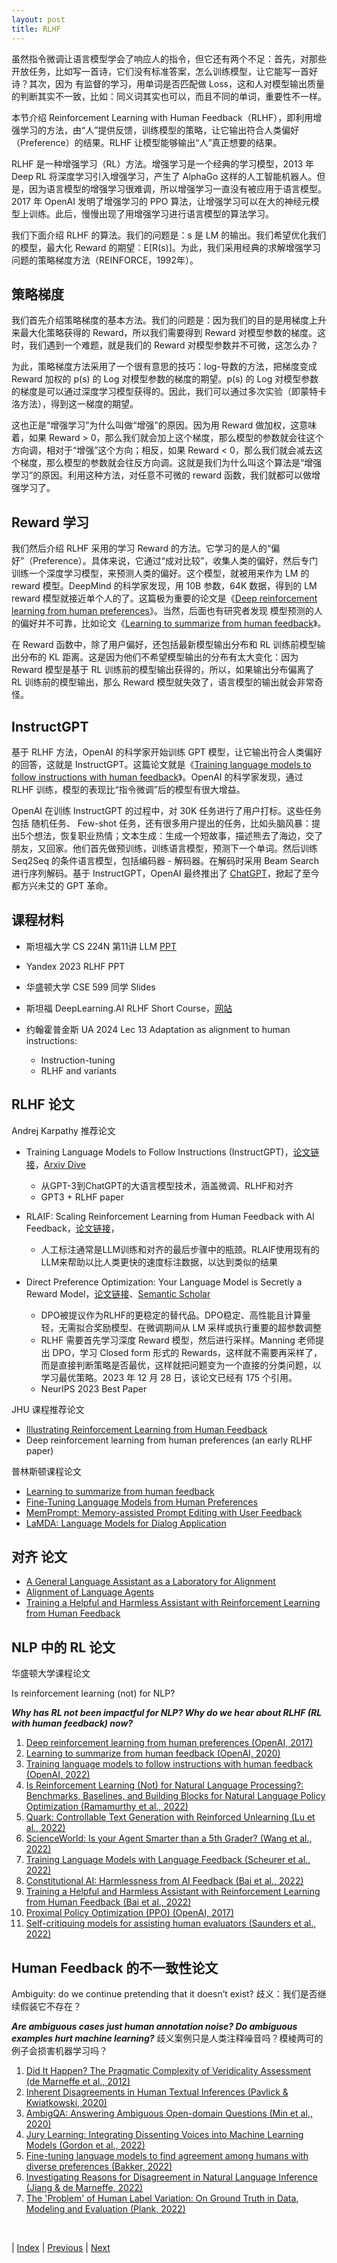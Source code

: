 ```yaml
---
layout: post
title: RLHF
---
```


虽然指令微调让语言模型学会了响应人的指令，但它还有两个不足：首先，对那些	开放任务，比如写一首诗，它们没有标准答案，怎么训练模型，让它能写一首好诗？其次，因为	有监督的学习，用单词是否匹配做 Loss，这和人对模型输出质量的判断其实不一致，比如：同义词其实也可以，而且不同的单词，重要性不一样。

本节介绍 Reinforcement Learning with Human Feedback（RLHF），即利用增强学习的方法，由“人”提供反馈，训练模型的策略，让它输出符合人类偏好（Preference）的结果。RLHF 让模型能够输出“人”真正想要的结果。

RLHF 是一种增强学习（RL）方法。增强学习是一个经典的学习模型，2013 年 Deep RL 将深度学习引入增强学习，产生了 AlphaGo 这样的人工智能机器人。但是，因为语言模型的增强学习很难调，所以增强学习一直没有被应用于语言模型。2017 年 OpenAI 发明了增强学习的 PPO 算法，让增强学习可以在大的神经元模型上训练。此后，慢慢出现了用增强学习进行语言模型的算法学习。

我们下面介绍 RLHF 的算法。我们的问题是：s 是 LM 的输出。我们希望优化我们的模型，最大化 Reward 的期望：E[R(s)]。为此，我们采用经典的求解增强学习问题的策略梯度方法（REINFORCE，1992年）。

## 策略梯度

我们首先介绍策略梯度的基本方法。我们的问题是：因为我们的目的是用梯度上升来最大化策略获得的 Reward，所以我们需要得到 Reward 对模型参数的梯度。这时，我们遇到一个难题，就是我们的 Reward 对模型参数并不可微，这怎么办？

为此，策略梯度方法采用了一个很有意思的技巧：log-导数的方法，把梯度变成 Reward 加权的 p(s) 的 Log 对模型参数的梯度的期望。p(s) 的 Log 对模型参数的梯度是可以通过深度学习模型获得的。因此，我们可以通过多次实验（即蒙特卡洛方法），得到这一梯度的期望。

这也正是“增强学习”为什么叫做“增强”的原因。因为用 Reward 做加权，这意味着，如果 Reward > 0，那么我们就会加上这个梯度，那么模型的参数就会往这个方向调，相对于“增强”这个方向；相反，如果 Reward < 0，那么我们就会减去这个梯度，那么模型的参数就会往反方向调。这就是我们为什么叫这个算法是“增强学习”的原因。利用这种方法，对任意不可微的 reward 函数，我们就都可以做增强学习了。

## Reward 学习

我们然后介绍 RLHF 采用的学习 Reward 的方法。它学习的是人的“偏好”（Preference）。具体来说，它通过“成对比较”，收集人类的偏好，然后专门训练一个深度学习模型，来预测人类的偏好。这个模型，就被用来作为 LM 的 reward 模型。DeepMind 的科学家发现，用 10B 参数，64K 数据，得到的 LM reward 模型就接近单个人的了。这篇极为重要的论文是《[Deep reinforcement learning from human preferences](https://arxiv.org/pdf/1706.03741.pdf)》。当然，后面也有研究者发现 模型预测的人的偏好并不可靠，比如论文《[Learning to summarize from human feedback](https://arxiv.org/pdf/2009.01325.pdf)》。

在 Reward 函数中，除了用户偏好，还包括最新模型输出分布和 RL 训练前模型输出分布的 KL 距离。这是因为他们不希望模型输出的分布有太大变化：因为 Reward 模型是基于 RL 训练前的模型输出获得的，所以，如果输出分布偏离了 RL 训练前的模型输出，那么 Reward 模型就失效了，语言模型的输出就会非常奇怪。

## InstructGPT

基于 RLHF 方法，OpenAI 的科学家开始训练 GPT 模型，让它输出符合人类偏好的回答，这就是 InstructGPT。这篇论文就是《[Training language models to follow instructions with human feedback](https://arxiv.org/pdf/2203.02155.pdf)》。OpenAI 的科学家发现，通过 RLHF 训练，模型的表现比“指令微调”后的模型有很大增益。

OpenAI 在训练 InstructGPT 的过程中，对 30K 任务进行了用户打标。这些任务包括	随机任务、	Few-shot 任务，还有很多用户提出的任务，比如头脑风暴：提出5个想法，恢复职业热情；文本生成：生成一个短故事，描述熊去了海边，交了朋友，又回家。他们首先做预训练，训练语言模型，预测下一个单词。然后训练Seq2Seq 的条件语言模型，包括编码器 - 解码器。在解码时采用 Beam Search 进行序列解码。基于 InstructGPT，OpenAI 最终推出了 [ChatGPT](https://openai.com/blog/chatgpt/)，掀起了至今都方兴未艾的 GPT 革命。

## 课程材料

- 斯坦福大学 CS 224N 第11讲 LLM [PPT](https://web.stanford.edu/class/cs224n/slides/cs224n-2023-lecture11-prompting-rlhf.pdf)

- Yandex 2023 RLHF PPT

- 华盛顿大学 CSE 599 同学 Slides

- 斯坦福 DeepLearning.AI RLHF Short Course，[网站](https://learn.deeplearning.ai/reinforcement-learning-from-human-feedback)

- 约翰霍普金斯 UA 2024 Lec 13 Adaptation as alignment to human instructions:
    - Instruction-tuning
    - RLHF and variants

## RLHF 论文

Andrej Karpathy 推荐论文

- Training Language Models to Follow Instructions (InstructGPT)，[论文链接](https://arxiv.org/abs/2203.02155)，[Arxiv Dive](https://blog.oxen.ai/training-language-models-to-follow-instructions-instructgpt/)
    - 从GPT-3到ChatGPT的大语言模型技术，涵盖微调、RLHF和对齐
    - GPT3 + RLHF paper

- RLAIF: Scaling Reinforcement Learning from Human Feedback with AI Feedback，[论文链接](https://arxiv.org/abs/2309.00267)，
    - 人工标注通常是LLM训练和对齐的最后步骤中的瓶颈。RLAIF使用现有的LLM来帮助以比人类更快的速度标注数据，以达到类似的结果

- Direct Preference Optimization: Your Language Model is Secretly a Reward Model，[论文链接](https://arxiv.org/abs/2305.18290)、[Semantic Scholar](https://www.semanticscholar.org/paper/Direct-Preference-Optimization%3A-Your-Language-Model-Rafailov-Sharma/0d1c76d45afa012ded7ab741194baf142117c495)
    - DPO被提议作为RLHF的更稳定的替代品。DPO稳定、高性能且计算量轻，无需拟合奖励模型、在微调期间从 LM 采样或执行重要的超参数调整
    - RLHF 需要首先学习深度 Reward 模型，然后进行采样。Manning 老师提出 DPO，学习 Closed form 形式的 Rewards，这样就不需要再采样了，而是直接判断策略是否最优，这样就把问题变为一个直接的分类问题，以学习最优策略。2023 年 12 月 28 日，该论文已经有 175 个引用。
    - NeurIPS 2023 Best Paper

JHU 课程推荐论文

- [Illustrating Reinforcement Learning from Human Feedback](https://huggingface.co/blog/rlhf)
- Deep reinforcement learning from human preferences (an early RLHF paper)

普林斯顿课程论文

- [Learning to summarize from human feedback](https://arxiv.org/pdf/2009.01325.pdf)
- [Fine-Tuning Language Models from Human Preferences](https://arxiv.org/pdf/1909.08593.pdf)
- [MemPrompt: Memory-assisted Prompt Editing with User Feedback](https://arxiv.org/pdf/2201.06009.pdf)
- [LaMDA: Language Models for Dialog Application](https://arxiv.org/pdf/2201.08239.pdf)

## 对齐 论文

- [A General Language Assistant as a Laboratory for Alignment](https://arxiv.org/pdf/2112.00861.pdf)
- [Alignment of Language Agents](https://arxiv.org/pdf/2103.14659.pdf)
- [Training a Helpful and Harmless Assistant with Reinforcement Learning from Human Feedback](https://arxiv.org/pdf/2204.05862.pdf)

## NLP 中的 RL 论文

华盛顿大学课程论文

Is reinforcement learning (not) for NLP?

***Why has RL not been impactful for NLP? Why do we hear about RLHF (RL with human feedback) now?***

1. [Deep reinforcement learning from human preferences (OpenAI, 2017)](https://arxiv.org/abs/1706.03741)
1. [Learning to summarize from human feedback (OpenAI, 2020)](https://arxiv.org/abs/2009.01325)
1. [Training language models to follow instructions with human feedback (OpenAI, 2022)](https://arxiv.org/abs/2203.02155)
1. [Is Reinforcement Learning (Not) for Natural Language Processing?: Benchmarks, Baselines, and Building Blocks for Natural Language Policy Optimization (Ramamurthy et al., 2022)](https://arxiv.org/abs/2210.01241)
1. [Quark: Controllable Text Generation with Reinforced Unlearning (Lu et al., 2022)](https://arxiv.org/abs/2205.13636)
1. [ScienceWorld: Is your Agent Smarter than a 5th Grader? (Wang et al., 2022)](https://arxiv.org/abs/2203.07540)
1. [Training Language Models with Language Feedback (Scheurer et al., 2022)](https://arxiv.org/abs/2204.14146)
1. [Constitutional AI: Harmlessness from AI Feedback (Bai et al., 2022)](https://arxiv.org/abs/2212.08073)
1. [Training a Helpful and Harmless Assistant with Reinforcement Learning from Human Feedback (Bai et al., 2022)](https://arxiv.org/abs/2204.05862)
1. [Proximal Policy Optimization (PPO) (OpenAI, 2017)](https://openai.com/blog/openai-baselines-ppo/)
1. [Self-critiquing models for assisting human evaluators (Saunders et al., 2022)](https://arxiv.org/abs/2206.05802)

## Human Feedback 的不一致性论文

Ambiguity: do we continue pretending that it doesn’t exist?
歧义：我们是否继续假装它不存在？

***Are ambiguous cases just human annotation noise? Do ambiguous examples hurt machine learning?***
歧义案例只是人类注释噪音吗？模棱两可的例子会损害机器学习吗？

1. [Did It Happen? The Pragmatic Complexity of Veridicality Assessment (de Marneffe et al., 2012)](https://aclanthology.org/J12-2003/)
1. [Inherent Disagreements in Human Textual Inferences (Pavlick & Kwiatkowski, 2020)](https://aclanthology.org/Q19-1043/)
1. [AmbigQA: Answering Ambiguous Open-domain Questions (Min et al., 2020)](https://aclanthology.org/2020.emnlp-main.466/)
1. [Jury Learning: Integrating Dissenting Voices into Machine Learning Models (Gordon et al., 2022)](https://arxiv.org/abs/2202.02950)
1. [Fine-tuning language models to find agreement among humans with diverse preferences (Bakker, 2022)](https://arxiv.org/abs/2211.15006)
1. [Investigating Reasons for Disagreement in Natural Language Inference (Jiang & de Marneffe, 2022)](https://arxiv.org/abs/2209.03392)
1. [The 'Problem' of Human Label Variation: On Ground Truth in Data, Modeling and Evaluation (Plank, 2022)](https://arxiv.org/abs/2211.02570)

<br/>

| [Index](./) | [Previous](1-11-finetune) | [Next](2-5-model)
